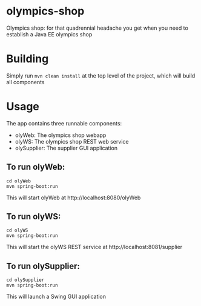 olympics-shop
=============

Olympics shop: for that quadrennial headache you get when you need to establish a Java EE olympics shop

# Building
Simply run `mvn clean install` at the top level of the project, which will build all components

# Usage
The app contains three runnable components:
- olyWeb: The olympics shop webapp
- olyWS: The olympics shop REST web service
- olySupplier: The supplier GUI application

## To run olyWeb:
```
cd olyWeb
mvn spring-boot:run
```
This will start olyWeb at http://localhost:8080/olyWeb

## To run olyWS:
```
cd olyWS
mvn spring-boot:run
```
This will start the olyWS REST service at http://localhost:8081/supplier

## To run olySupplier:
```
cd olySupplier
mvn spring-boot:run
```
This will launch a Swing GUI application